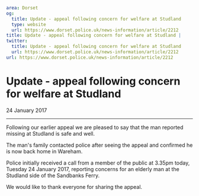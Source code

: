 ```yaml
area: Dorset
og:
  title: Update - appeal following concern for welfare at Studland
  type: website
  url: https://www.dorset.police.uk/news-information/article/2212
title: Update - appeal following concern for welfare at Studland |
twitter:
  title: Update - appeal following concern for welfare at Studland
  url: https://www.dorset.police.uk/news-information/article/2212
url: https://www.dorset.police.uk/news-information/article/2212
```

# Update - appeal following concern for welfare at Studland

24 January 2017

* * *

Following our earlier appeal we are pleased to say that the man reported missing at Studland is safe and well.

The man's family contacted police after seeing the appeal and confirmed he is now back home in Wareham.

Police initially received a call from a member of the public at 3.35pm today, Tuesday 24 January 2017, reporting concerns for an elderly man at the Studland side of the Sandbanks Ferry.

We would like to thank everyone for sharing the appeal.
